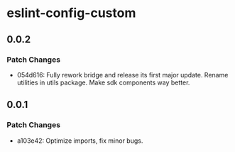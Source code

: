 # eslint-config-custom

## 0.0.2

### Patch Changes

- 054d616: Fully rework bridge and release its first major update. Rename utilities in utils package. Make sdk components way better.

## 0.0.1

### Patch Changes

- a103e42: Optimize imports, fix minor bugs.
